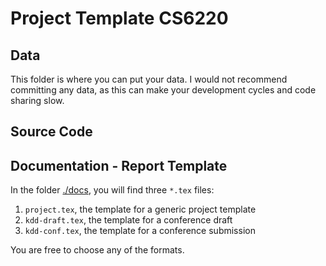 # Project Template CS6220

## Data

This folder is where you can put your data. I would not recommend committing any data, as this can make your development cycles and code sharing slow.

## Source Code

## Documentation - Report Template

In the folder [./docs](./docs), you will find three `*.tex` files:

1. `project.tex`, the template for a generic project template
2. `kdd-draft.tex`, the template for a conference draft
3. `kdd-conf.tex`, the template  for a conference submission

You are free to choose any of the formats.


